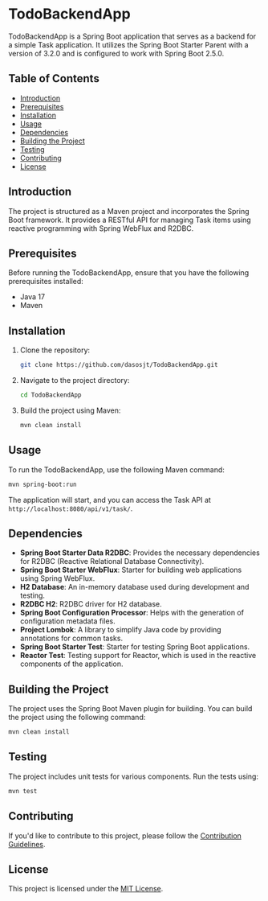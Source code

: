 # TodoBackendApp

TodoBackendApp is a Spring Boot application that serves as a backend for a simple Task application. It utilizes the Spring Boot Starter Parent with a version of 3.2.0 and is configured to work with Spring Boot 2.5.0.

## Table of Contents
- [Introduction](#introduction)
- [Prerequisites](#prerequisites)
- [Installation](#installation)
- [Usage](#usage)
- [Dependencies](#dependencies)
- [Building the Project](#building-the-project)
- [Testing](#testing)
- [Contributing](#contributing)
- [License](#license)

## Introduction

The project is structured as a Maven project and incorporates the Spring Boot framework. It provides a RESTful API for managing Task items using reactive programming with Spring WebFlux and R2DBC.

## Prerequisites

Before running the TodoBackendApp, ensure that you have the following prerequisites installed:

- Java 17
- Maven

## Installation

1. Clone the repository:

    ```bash
    git clone https://github.com/dasosjt/TodoBackendApp.git
    ```

2. Navigate to the project directory:

    ```bash
    cd TodoBackendApp
    ```

3. Build the project using Maven:

    ```bash
    mvn clean install
    ```

## Usage

To run the TodoBackendApp, use the following Maven command:

```bash
mvn spring-boot:run
```

The application will start, and you can access the Task API at `http://localhost:8080/api/v1/task/`.

## Dependencies

- **Spring Boot Starter Data R2DBC**: Provides the necessary dependencies for R2DBC (Reactive Relational Database Connectivity).
- **Spring Boot Starter WebFlux**: Starter for building web applications using Spring WebFlux.
- **H2 Database**: An in-memory database used during development and testing.
- **R2DBC H2**: R2DBC driver for H2 database.
- **Spring Boot Configuration Processor**: Helps with the generation of configuration metadata files.
- **Project Lombok**: A library to simplify Java code by providing annotations for common tasks.
- **Spring Boot Starter Test**: Starter for testing Spring Boot applications.
- **Reactor Test**: Testing support for Reactor, which is used in the reactive components of the application.

## Building the Project

The project uses the Spring Boot Maven plugin for building. You can build the project using the following command:

```bash
mvn clean install
```

## Testing

The project includes unit tests for various components. Run the tests using:

```bash
mvn test
```

## Contributing

If you'd like to contribute to this project, please follow the [Contribution Guidelines](CONTRIBUTING.md).

## License

This project is licensed under the [MIT License](LICENSE).